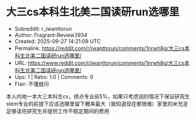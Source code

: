 # 大三cs本科生北美二国读研run选哪里

- Subreddit: r_iwanttorun
- Author: Fragrant-Review3934
- Created: 2025-09-27 14:21:09 UTC
- Permalink: https://reddit.com/r/iwanttorun/comments/1nrwh8g/大三cs本科生北美二国读研run选哪里/
- URL: https://www.reddit.com/r/iwanttorun/comments/1nrwh8g/大三cs本科生北美二国读研run选哪里/
- Ups: 1 | Ratio: 1.0 | Comments: 0
- Flair: 不懂就问


本人内地一本大三本科生cs，绩点专业前5%，如果只考虑润的情况下保证研究生stem专业的前提下应该选哪里留下概率最大（我知道现在都很难）家里的米充足足够读完研究生并提供工作不稳定期间的费用


